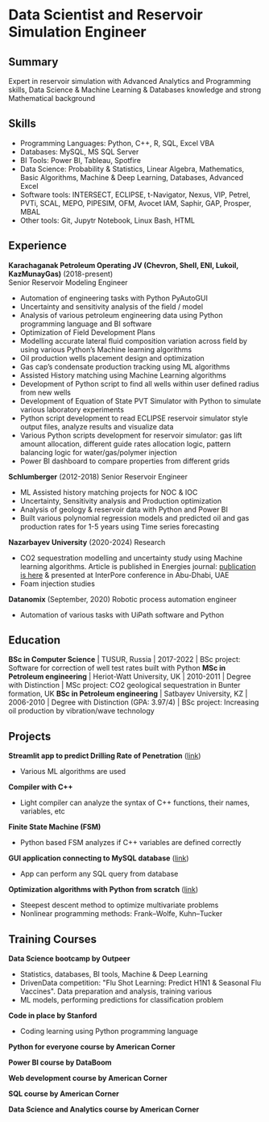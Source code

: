 # Data Scientist and Reservoir Simulation Engineer

## Summary
Expert in reservoir simulation with Advanced Analytics and Programming skills, Data Science & Machine Learning & Databases knowledge and strong Mathematical background

## Skills
- Programming Languages: Python, C++, R, SQL, Excel VBA
- Databases: MySQL, MS SQL Server
- BI Tools: Power BI, Tableau, Spotfire
- Data Science: Probability & Statistics, Linear Algebra, Mathematics, Basic Algorithms, Machine & Deep Learning, Databases, Advanced Excel
- Software tools: INTERSECT, ECLIPSE, t-Navigator, Nexus, VIP, Petrel, PVTi, SCAL, MEPO, PIPESIM, OFM, Avocet IAM, Saphir, GAP, Prosper, MBAL
- Other tools: Git, Jupytr Notebook, Linux Bash, HTML

## Experience
**Karachaganak Petroleum Operating JV (Chevron, Shell, ENI, Lukoil, KazMunayGas)** (2018-present)   
Senior Reservoir Modeling Engineer
- Automation of engineering tasks with Python PyAutoGUI
- Uncertainty and sensitivity analysis of the field / model
- Analysis of various petroleum engineering data using Python programming language and BI software
- Optimization of Field Development Plans
- Modelling accurate lateral fluid composition variation across field by using various Python’s Machine learning algorithms
- Oil production wells placement design and optimization
- Gas cap’s condensate production tracking using ML algorithms
- Assisted History matching using Machine Learning algorithms
- Development of Python script to find all wells within user defined radius from new wells
- Development of Equation of State PVT Simulator with Python to simulate various laboratory experiments
- Python script development to read ECLIPSE reservoir simulator style output files, analyze results and visualize data
- Various Python scripts development for reservoir simulator: gas lift amount allocation, different guide rates allocation logic, pattern balancing logic for water/gas/polymer injection
- Power BI dashboard to compare properties from different grids

**Schlumberger** (2012-2018)
Senior Reservoir Engineer
- ML Assisted history matching projects for NOC & IOC
- Uncertainty, Sensitivity analysis and Production optimization
- Analysis of geology & reservoir data with Python and Power BI
- Built various polynomial regression models and predicted oil and gas production rates for 1-5 years using Time series forecasting

**Nazarbayev University** (2020-2024)
Research
- CO2 sequestration modelling and uncertainty study using Machine learning algorithms. Article is published in Energies journal: [publication is here](https://doi.org/10.3390/en14238023) & presented at InterPore conference in Abu-Dhabi, UAE
- Foam injection studies

**Datanomix** (September, 2020)
Robotic process automation engineer
- Automation of various tasks with UiPath software and Python

## Education
**BSc in Computer Science** | TUSUR, Russia | 2017-2022 | BSc project: Software for correction of well test rates built with Python
**MSc in Petroleum engineering** | Heriot-Watt University, UK | 2010-2011 | Degree with Distinction | MSc project: CO2 geological sequestration in Bunter formation, UK
**BSc in Petroleum engineering** | Satbayev University, KZ | 2006-2010 | Degree with Distinction (GPA: 3.97/4) | BSc project: Increasing oil production by vibration/wave technology

## Projects
**Streamlit app to predict Drilling Rate of Penetration** ([link](https://rop-prediction.streamlit.app/))  
- Various ML algorithms are used

**Compiler with C++**
- Light compiler can analyze the syntax of C++ functions, their names, variables, etc

**Finite State Machine (FSM)**
- Python based FSM analyzes if C++ variables are defined correctly

**GUI application connecting to MySQL database** ([link](https://github.com/Aibar-S/Python-GUI-app-with-SQL))
- App can perform any SQL query from database

**Optimization algorithms with Python from scratch** ([link](https://github.com/Aibar-S/Optimization-algorithms-using-Python))
- Steepest descent method to optimize multivariate problems
- Nonlinear programming methods: Frank–Wolfe, Kuhn–Tucker

## Training Courses
**Data Science bootcamp by Outpeer**
- Statistics, databases, BI tools, Machine & Deep Learning
- DrivenData competition: "Flu Shot Learning: Predict H1N1 & Seasonal Flu Vaccines". Data preparation and analysis, training various
- ML models, performing predictions for classification problem

**Code in place by Stanford**
- Coding learning using Python programming language

**Python for everyone course by American Corner**

**Power BI course by DataBoom**

**Web development course by American Corner**

**SQL course by American Corner**

**Data Science and Analytics course by American Corner**
